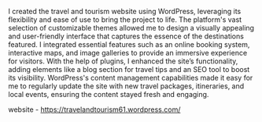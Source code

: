 I created the travel and tourism website using WordPress, leveraging its flexibility and ease of use to bring the project to life. The platform's vast selection of customizable themes allowed me to design a visually appealing and user-friendly interface that captures the essence of the destinations featured. I integrated essential features such as an online booking system, interactive maps, and image galleries to provide an immersive experience for visitors. With the help of plugins, I enhanced the site’s functionality, adding elements like a blog section for travel tips and an SEO tool to boost its visibility. WordPress's content management capabilities made it easy for me to regularly update the site with new travel packages, itineraries, and local events, ensuring the content stayed fresh and engaging.

website - https://travelandtourism61.wordpress.com/
